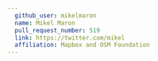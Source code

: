 ```yaml
---
  github_user: mikelmaron
  name: Mikel Maron
  pull_request_number: 519
  link: https://twitter.com/mikel
  affiliation: Mapbox and OSM Foundation
---
```


